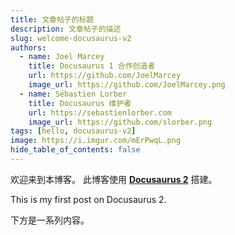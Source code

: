 ```yaml
---
title: 文章帖子的标题
description: 文章帖子的描述
slug: welcome-docusaurus-v2
authors:
  - name: Joel Marcey
    title: Docusaurus 1 合作创造者
    url: https://github.com/JoelMarcey
    image_url: https://github.com/JoelMarcey.png
  - name: Sébastien Lorber
    title: Docusaurus 维护者
    url: https://sebastienlorber.com
    image_url: https://github.com/slorber.png
tags: [hello, docusaurus-v2]
image: https://i.imgur.com/mErPwqL.png
hide_table_of_contents: false
---
```


欢迎来到本博客。 此博客使用 [**Docusaurus 2**](https://docusaurus.io/) 搭建。

<!-- truncate -->

This is my first post on Docusaurus 2.

下方是一系列内容。